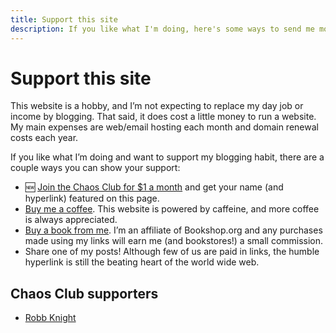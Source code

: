```yaml
---
title: Support this site
description: If you like what I'm doing, here's some ways to send me money.
---
```


# Support this site

This website is a hobby, and I’m not expecting to replace my day job or income by blogging. That said, it does cost a little money to run a website. My main expenses are web/email hosting each month and domain renewal costs each&nbsp;year.

If you like what I’m doing and want to support my blogging habit, there are a couple ways you can show your&nbsp;support:

<ul>
    <li>🆕 <a href="https://ko-fi.com/summary/1716455c-164b-4a91-9761-7335be8d0b59">Join the Chaos Club for $1 a month</a> and get your name (and hyperlink) featured on this page.</li>
    <li><a href="https://ko-fi.com/nsmsn">Buy me a coffee</a>. This website is powered by caffeine, and more coffee is always appreciated.</li>
    <li><a href="https://bookshop.org/shop/nsmsn">Buy a book from me</a>. I’m an affiliate of Bookshop.org and any purchases made using my links will earn me (and bookstores!) a small commission.</li>
    <li>Share one of my posts! Although few of us are paid in links, the humble hyperlink is still the beating heart of the world wide&nbsp;web.</li>
</ul>

## Chaos Club supporters

<ul class="list-unstyled list-multi-col">
<li><a href="https://rknight.me/">Robb Knight</a></li>
</ul>